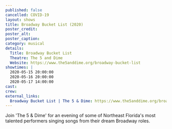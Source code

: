 ```yaml
---
published: false
cancelled: COVID-19
layout: shows
title: Broadway Bucket List (2020)
poster_credit: 
poster_alt:
poster_caption:
category: musical
details:
  Title: Broadway Bucket List
  Theatre: The 5 and Dime
  Website: https://www.the5anddime.org/broadway-bucket-list
showtimes: |
  2020-05-15 20:00:00
  2020-05-16 20:00:00
  2020-05-17 14:00:00
cast:
crew:
external_links:
  Broadway Bucket List | The 5 & Dime: https://www.the5anddime.org/broadway-bucket-list
---
```

Join 'The 5 & Dime' for an evening of some of Northeast Florida's most talented performers singing songs from their dream Broadway roles.
